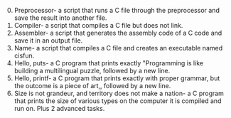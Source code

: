 0. Preprocessor- a script that runs a C file through the preprocessor and save the result into another file.
1. Compiler- a script that compiles a C file but does not link.
2. Assembler- a script that generates the assembly code of a C code and save it in an output file.
3. Name- a script that compiles a C file and creates an executable named cisfun.
4. Hello, puts- a C program that prints exactly "Programming is like building a multilingual puzzle, followed by a new line.
5. Hello, printf- a C program that prints exactly with proper grammar, but the outcome is a piece of art,, followed by a new line.
6. Size is not grandeur, and territory does not make a nation- a C program that prints the size of various types on the computer it is compiled and run on.
Plus 2 advanced tasks.
